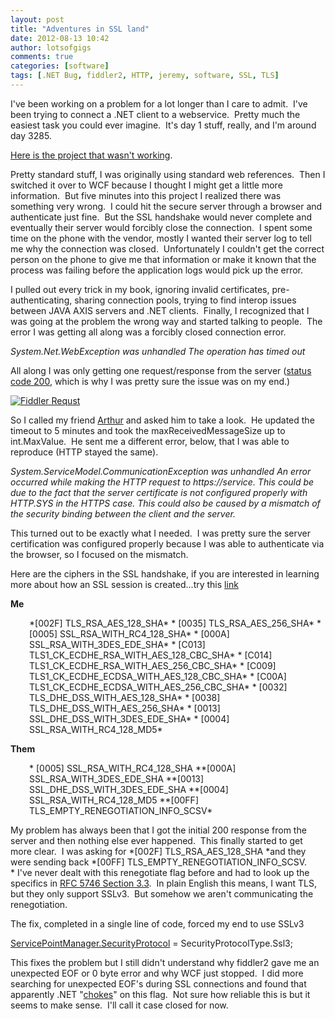 ```yaml
---
layout: post
title: "Adventures in SSL land"
date: 2012-08-13 10:42
author: lotsofgigs
comments: true
categories: [software]
tags: [.NET Bug, fiddler2, HTTP, jeremy, software, SSL, TLS]
---
```

I've been working on a problem for a lot longer than I care to admit.  I've been trying to connect a .NET client to a webservice.  Pretty much the easiest task you could ever imagine.  It's day 1 stuff, really, and I'm around day 3285.

[Here is the project that wasn't working](https://github.com/TheJeremyGray/whyunowork).

Pretty standard stuff, I was originally using standard web references.  Then I switched it over to WCF because I thought I might get a little more information.  But five minutes into this project I realized there was something very wrong.  I could hit the secure server through a browser and authenticate just fine.  But the SSL handshake would never complete and eventually their server would forcibly close the connection.  I spent some time on the phone with the vendor, mostly I wanted their server log to tell me why the connection was closed.  Unfortunately I couldn't get the correct person on the phone to give me that information or make it known that the process was failing before the application logs would pick up the error.

I pulled out every trick in my book, ignoring invalid certificates, pre-authenticating, sharing connection pools, trying to find interop issues between JAVA AXIS servers and .NET clients.  Finally, I recognized that I was going at the problem the wrong way and started talking to people.  The error I was getting all along was a forcibly closed connection error.

*System.Net.WebException was unhandled*
*The operation has timed out*

All along I was only getting one request/response from the server ([status code 200](http://en.wikipedia.org/wiki/List_of_HTTP_status_codes), which is why I was pretty sure the issue was on my end.)

<a href="http://lotsofgigs.files.wordpress.com/2012/08/untitled1.png">![](http://lotsofgigs.files.wordpress.com/2012/08/untitled1.png "Fiddler Requst")</a>

So I called my friend [Arthur](http://devarthur.blogspot.com) and asked him to take a look.  He updated the timeout to 5 minutes and took the maxReceivedMessageSize up to int.MaxValue.  He sent me a different error, below, that I was able to reproduce (HTTP stayed the same).

*System.ServiceModel.CommunicationException was unhandled*
*An error occurred while making the HTTP request to https://service. This could be due to the fact that the server certificate is not configured properly with HTTP.SYS in the HTTPS case. This could also be caused by a mismatch of the security binding between the client and the server.*

This turned out to be exactly what I needed.  I was pretty sure the server certification was configured properly because I was able to authenticate via the browser, so I focused on the mismatch.

Here are the ciphers in the SSL handshake, if you are interested in learning more about how an SSL session is created...try this [link](http://lmgtfy.com/?q=SSL+Handshake)

**Me**
<p style="padding-left:30px;">*[002F] TLS_RSA_AES_128_SHA*
* [0035] TLS_RSA_AES_256_SHA*
* [0005] SSL_RSA_WITH_RC4_128_SHA*
* [000A] SSL_RSA_WITH_3DES_EDE_SHA*
* [C013] TLS1_CK_ECDHE_RSA_WITH_AES_128_CBC_SHA*
* [C014] TLS1_CK_ECDHE_RSA_WITH_AES_256_CBC_SHA*
* [C009] TLS1_CK_ECDHE_ECDSA_WITH_AES_128_CBC_SHA*
* [C00A] TLS1_CK_ECDHE_ECDSA_WITH_AES_256_CBC_SHA*
* [0032] TLS_DHE_DSS_WITH_AES_128_SHA*
* [0038] TLS_DHE_DSS_WITH_AES_256_SHA*
* [0013] SSL_DHE_DSS_WITH_3DES_EDE_SHA*
* [0004] SSL_RSA_WITH_RC4_128_MD5*

**Them**
<p style="padding-left:30px;">* [0005] SSL_RSA_WITH_RC4_128_SHA
**[000A] SSL_RSA_WITH_3DES_EDE_SHA
**[0013] SSL_DHE_DSS_WITH_3DES_EDE_SHA
**[0004] SSL_RSA_WITH_RC4_128_MD5
**[00FF] TLS_EMPTY_RENEGOTIATION_INFO_SCSV*

My problem has always been that I got the initial 200 response from the server and then nothing else ever happened.  This finally started to get more clear.  I was asking for *[002F] TLS_RSA_AES_128_SHA *and they were sending back *[00FF] TLS_EMPTY_RENEGOTIATION_INFO_SCSV. * I've never dealt with this renegotiate flag before and had to look up the specifics in [RFC 5746 Section 3.3](http://tools.ietf.org/html/rfc5746).  In plain English this means, I want TLS, but they only support SSLv3.  But somehow we aren't communicating the renegotiation.

The fix, completed in a single line of code, forced my end to use SSLv3

[ServicePointManager.SecurityProtocol](http://msdn.microsoft.com/en-us/library/system.net.servicepointmanager.securityprotocol.aspx) = SecurityProtocolType.Ssl3;

This fixes the problem but I still didn't understand why fiddler2 gave me an unexpected EOF or 0 byte error and why WCF just stopped.  I did more searching for unexpected EOF's during SSL connections and found that apparently .NET "[chokes](http://social.msdn.microsoft.com/Forums/nl/ncl/thread/9e48f5d5-9c99-4d83-a5fa-7ba21dc5f934)" on this flag.  Not sure how reliable this is but it seems to make sense.  I'll call it case closed for now.
